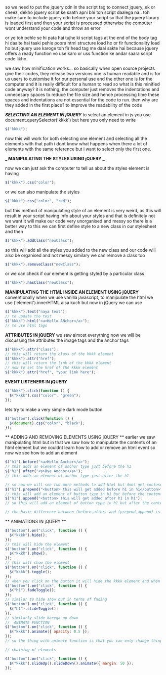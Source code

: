 so we need to put the jquery cdn in the script tag to connect jquery,
ek or cheez, dekho jquery script ke saath apni bhi toh script daalega na.. toh make sure to include jquery cdn before your script so that the jquery library is loaded first and then your script is processed
otherwise the computer wont understand your code and throw an error

or ye toh pehle se hi pata hai tujhe ki script tags at the end of the body tag hi daalte hai taaki pehle poora html structure load ho or fir functionality load ho
but jquery use karoge toh fir head tag me daal sakte hai because jquery offers a ready function
vo use karo or uss function ke andar saara script code likho

we saw how minification works...
so basically when open source projects give their codes, they release two versions one is human readable and is for us users to customise it for our personal use and the other one is for the computer and it is really difficult for a human to read
so what is this minified code anyway?
it is nothing, the computer just removes the indentations and unnecesary spaces to reduce the file size and hence processing time
these spaces and indentations are not essential for the code to run.
then why are they added in the first place?
to improve the readability of the code

**_SELECTING AN ELEMENT IN jQUERY_**
to select an element in js you use
document.querySelector('kkkk')
but here you only need to write

```javascript
$("kkkk");
```

now this will work for both selecting one element and selecting all the elements with that path
i dont know what happens when there a lot of elements with the same reference but i want to select only the first one.

**_ MANIPULATING THE STYLES USING jQUERY _**

now we can just ask the computer to tell us about the styles element is having

```javascript
$("kkkk").css("color");
```

or we can also manipulate the styles

```javascript
$("kkkk").css("color", "red");
```

but this method of manipulating style of an element is very weird, as this will result in your script having info about your styles and that is definitely not we want it will make our code very unorganised and messy
so there is a better way to this
we can first define style to a new class in our stylesheet and then

```javascript
$("kkkk").addClass("newClass");
```

so this will add all the styles you added to the new class and our code will also be organised and not messy
similary we can remove a class too

```javascript
$("kkkk").removeClass("newClass");
```

or we can check if our element is getting styled by a particular class

```javascript
$("kkkk").hasClass("newClass");
```

**MANIPULATING THE HTML INSIDE AN ELEMENT USING jQUERY**
conventionally when we use vanilla javascript, to manipulate the html we use
('element').innerHTML aisa kuch
but now in jQuery we can use

```javascript
$("kkkk").text("naya text");
// to update the text
$("kkkk").html("<a>Hello ANchor</a>");
// to use html tags
```

**ATTRIBUTES IN jQUERY**
we saw almost everything now we will be discussing the attributes the image tags and the anchor tags

```javascript
$("kkkk").attr("class");
// this will return the class of the kkkk element
$("kkkk").attr("href");
// this will return the link of the kkkk element
// now to set the href of the kkkk element
$("kkkk").attr("href", "your link here");
```

**EVENT LISTENERS IN jQUERY**

```javascript
$("kkkk").click(function () {
  $("kkkk").css("color", "green");
});
```

lets try to make a very simple dark mode button

```javascript
$("button").click(function () {
  $(document).css("color", "black");
});
```

** ADDING AND REMOVING ELEMENTS USING jQUERY **
earlier we saw manipulating html but in that we saw how to manipulate the contents of an html element but we couldnt learn how to add or remove an html event
so now we see how to add an element

```javascript
$("h1").before("<a>Hello Anchor</a>");
// this adds an element of anchor type just before the h1
$("h1").after("<a>Bye Anchor</a>");
// this adds an element of anchor type just after the h1

// so now we will see two more methods to add html but dont get confused as they are a lil similar
$("h1").prepend("<button> this will get added before h1 in h1</button>");
// this will add an element of button type in h1 but before the content that is pre defined
$("h1").append("<button> this will get added after h1 in h1");
// so this will add an element of button type in h1 but after the content that is pre defined

// the basic difference between (before,after) and (prepend,append) is that, the former adds elements outside the selected element and the latter adds element inside the selected element.
```

** ANIMATIONS IN jQUERY **

```javascript
$("button").on("click", function () {
  $("kkkk").hide();
});
// this will hide the element
$("button").on("click", function () {
  $("kkkk").show();
});
// this will show the element
$("button").on("click", function () {
  $("kkkk").toggle();
});
// when you click on the button it will hide the kkkk element and when you click on the button again it will show and the loop goes on
$("button").on("click", function () {
  $("h1").fadeToggle();
});
// similar to hide show but in terms of fading
$("button").on("click", function () {
  $("h1").slideToggle();
});
// similarly slide karega up down
//  ANIMATE FUNCTION
$("button").on("click", function () {
  $("kkkk").animate({ opacity: 0.5 });
});
// so the thing with animate function is that you can only change things which have a numeric value for instance margin  padding opacity but not colours and position

// chaining of elements

$("button").on("click", function () {
  $("kkkk").slideUp().slideDown().animate({ margin: 50 });
});
```
